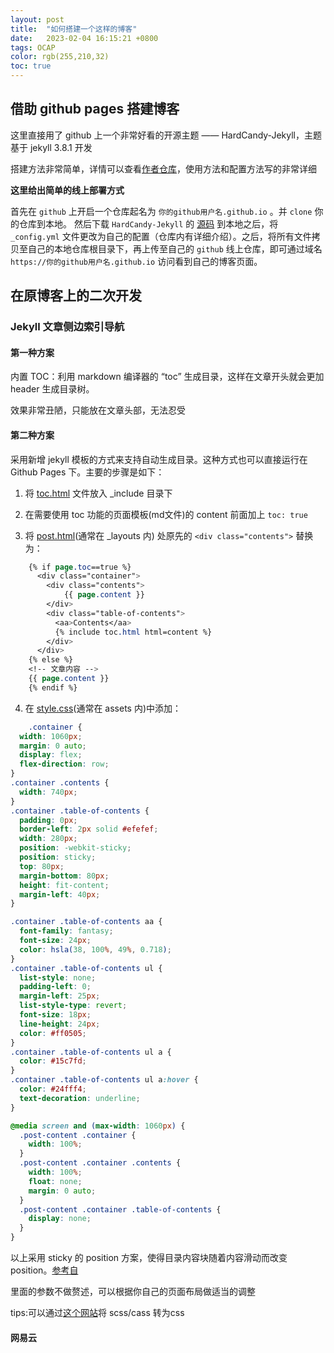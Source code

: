 ```yaml
---
layout: post
title:  "如何搭建一个这样的博客"
date:   2023-02-04 16:15:21 +0800
tags: OCAP
color: rgb(255,210,32)
toc: true
---
```


## 借助 github pages 搭建博客

这里直接用了 github 上一个非常好看的开源主题 —— HardCandy-Jekyll，主题基于 jekyll 3.8.1 开发

搭建方法非常简单，详情可以查看[作者仓库](https://github.com/xukimseven/HardCandy-Jekyll)，使用方法和配置方法写的非常详细

**这里给出简单的线上部署方式**

首先在 `github` 上开启一个仓库起名为 `你的github用户名.github.io` 。并 `clone` 你的仓库到本地。 然后下载 `HardCandy-Jekyll` 的 [源码](https://github.com/xukimseven/HardCandy-Jekyll) 到本地之后，将 `_config.yml` 文件更改为自己的配置（仓库内有详细介绍）。之后，将所有文件拷贝至自己的本地仓库根目录下，再上传至自己的 `github` 线上仓库，即可通过域名 `https://你的github用户名.github.io` 访问看到自己的博客页面。

## 在原博客上的二次开发

### Jekyll 文章侧边索引导航

#### 第一种方案

内置 TOC：利用 markdown 编译器的 “toc” 生成目录，这样在文章开头就会更加 header 生成目录树。

效果非常丑陋，只能放在文章头部，无法忍受

#### 第二种方案

采用新增 jekyll 模板的方式来支持自动生成目录。这种方式也可以直接运行在 Github Pages 下。主要的步骤是如下：

1. 将 [toc.html](/_includes/toc.html) 文件放入 _include 目录下

2. 在需要使用 toc 功能的页面模板(md文件)的 content 前面加上 `toc: true`

3. 将 [post.html](/_layouts/post.html)(通常在 _layouts 内) 处原先的 `<div class="contents">` 替换为：
   
```css
    {% if page.toc==true %}
      <div class="container">  
        <div class="contents">  
            {{ page.content }}
        </div>   
        <div class="table-of-contents">
          <aa>Contents</aa>
          {% include toc.html html=content %}
        </div>
      </div>
    {% else %}
    <!-- 文章内容 -->
    {{ page.content }}
    {% endif %}
```

4. 在 [style.css](/assets/css/style.css)(通常在 assets 内)中添加：

```css
    .container {
  width: 1060px;
  margin: 0 auto;
  display: flex;
  flex-direction: row;
}
.container .contents {
  width: 740px;
}
.container .table-of-contents {
  padding: 0px;
  border-left: 2px solid #efefef;
  width: 280px;
  position: -webkit-sticky;
  position: sticky;
  top: 80px;
  margin-bottom: 80px;
  height: fit-content;
  margin-left: 40px;
}

.container .table-of-contents aa {
  font-family: fantasy;
  font-size: 24px;
  color: hsla(38, 100%, 49%, 0.718);
}
.container .table-of-contents ul {
  list-style: none;
  padding-left: 0;
  margin-left: 25px;
  list-style-type: revert; 
  font-size: 18px;
  line-height: 24px;
  color: #ff0505;
}
.container .table-of-contents ul a {
  color: #15c7fd;
}
.container .table-of-contents ul a:hover {
  color: #24fff4;
  text-decoration: underline;
}

@media screen and (max-width: 1060px) {
  .post-content .container {
    width: 100%;
  }
  .post-content .container .contents {
    width: 100%;
    float: none;
    margin: 0 auto;
  }
  .post-content .container .table-of-contents {
    display: none;
  }
}
```

以上采用 sticky 的 position 方案，使得目录内容块随着内容滑动而改变 position。[参考自](https://cloud.tencent.com/developer/article/2143034)

里面的参数不做赘述，可以根据你自己的页面布局做适当的调整

tips:可以通过[这个网站](https://www.sassmeister.com/)将 scss/cass 转为css

#### 网易云







